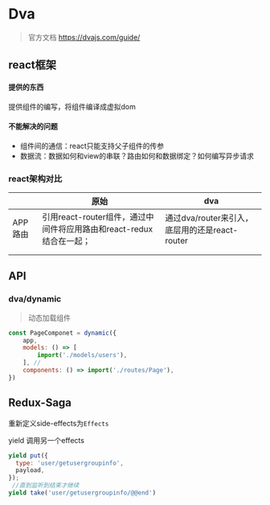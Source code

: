 # Dva

> 官方文档 https://dvajs.com/guide/



## react框架

#### 提供的东西

提供组件的编写，将组件编译成虚拟dom

#### 不能解决的问题

- 组件间的通信：react只能支持父子组件的传参
- 数据流：数据如何和view的串联？路由如何和数据绑定？如何编写异步请求



### react架构对比

|         | 原始                                                         | dva                                            |
| ------- | ------------------------------------------------------------ | ---------------------------------------------- |
| APP路由 | 引用react-router组件，通过中间件将应用路由和react-redux结合在一起； | 通过dva/router来引入，底层用的还是react-router |
|         |                                                              |                                                |
|         |                                                              |                                                |





## API

### dva/dynamic

> 动态加载组件

```js
const PageComponet = dynamic({
	app,
	models: () => [
		import('./models/users'),
	], // 
	components: () => import('./routes/Page'),
})
```



## Redux-Saga

重新定义side-effects为`Effects`



yield 调用另一个effects

```javascript
yield put({
  type: 'user/getusergroupinfo',
  payload,
});
 //直到监听到结束才继续
yield take('user/getusergroupinfo/@@end')
```



